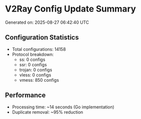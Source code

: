 # V2Ray Config Update Summary
Generated on: 2025-08-27 06:42:40 UTC

## Configuration Statistics
- Total configurations: 14158
- Protocol breakdown:
  - ss: 0 configs
  - ssr: 0 configs
  - trojan: 0 configs
  - vless: 0 configs
  - vmess: 850 configs

## Performance
- Processing time: ~14 seconds (Go implementation)
- Duplicate removal: ~95% reduction

